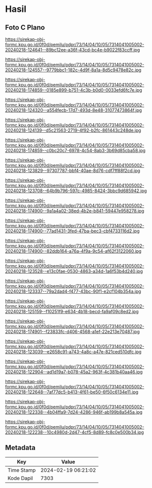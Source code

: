 # Hasil

## Foto C Plano

https://sirekap-obj-formc.kpu.go.id/0f0d/pemilu/pdpr/73/14/04/10/05/7314041005002-20240218-124641--89bc12ee-a36f-43cd-bc4e-b9022f83ccff.jpg

https://sirekap-obj-formc.kpu.go.id/0f0d/pemilu/pdpr/73/14/04/10/05/7314041005002-20240218-124557--9779bbc1-182c-4d9f-8a1a-8d5c9478e82c.jpg

https://sirekap-obj-formc.kpu.go.id/0f0d/pemilu/pdpr/73/14/04/10/05/7314041005002-20240218-174859--0185e899-b751-4c3b-b0d0-0033efd6fc7e.jpg

https://sirekap-obj-formc.kpu.go.id/0f0d/pemilu/pdpr/73/14/04/10/05/7314041005002-20240218-124320--a554fecb-17d7-493d-8e48-31077473864f.jpg

https://sirekap-obj-formc.kpu.go.id/0f0d/pemilu/pdpr/73/14/04/10/05/7314041005002-20240218-124139--d5c21563-2719-4f92-b2fc-861443c248de.jpg

https://sirekap-obj-formc.kpu.go.id/0f0d/pemilu/pdpr/73/14/04/10/05/7314041005002-20240218-174859--c0bc20c7-6978-4c54-8ab3-3b69d85cba58.jpg

https://sirekap-obj-formc.kpu.go.id/0f0d/pemilu/pdpr/73/14/04/10/05/7314041005002-20240218-123829--97307787-bbf4-40ae-8d76-cdf7ff88f2cd.jpg

https://sirekap-obj-formc.kpu.go.id/0f0d/pemilu/pdpr/73/14/04/10/05/7314041005002-20240218-123708--64b9b796-597c-4985-8424-3bbc9d685942.jpg

https://sirekap-obj-formc.kpu.go.id/0f0d/pemilu/pdpr/73/14/04/10/05/7314041005002-20240218-174900--9a1a4a02-38ed-4b2e-b841-59447e958278.jpg

https://sirekap-obj-formc.kpu.go.id/0f0d/pemilu/pdpr/73/14/04/10/05/7314041005002-20240218-174900--77ad1431-3fed-47ba-bec3-cbf4733116d2.jpg

https://sirekap-obj-formc.kpu.go.id/0f0d/pemilu/pdpr/73/14/04/10/05/7314041005002-20240218-174900--82ddb164-a76a-4f9a-9c54-af62f3122060.jpg

https://sirekap-obj-formc.kpu.go.id/0f0d/pemilu/pdpr/73/14/04/10/05/7314041005002-20240218-123528--e13c0fae-0530-4863-a34d-1a6f53b4d240.jpg

https://sirekap-obj-formc.kpu.go.id/0f0d/pemilu/pdpr/73/14/04/10/05/7314041005002-20240218-123337--79a2dad4-f477-43bc-90f1-e2cf104b354a.jpg

https://sirekap-obj-formc.kpu.go.id/0f0d/pemilu/pdpr/73/14/04/10/05/7314041005002-20240218-125159--f10251f9-e634-4b18-becd-fa9af09c8ed2.jpg

https://sirekap-obj-formc.kpu.go.id/0f0d/pemilu/pdpr/73/14/04/10/05/7314041005002-20240218-174901--f23833fc-d406-4568-a1ef-22e213e70487.jpg

https://sirekap-obj-formc.kpu.go.id/0f0d/pemilu/pdpr/73/14/04/10/05/7314041005002-20240218-123039--e2658c91-a743-4a8c-a47e-821ced510dfc.jpg

https://sirekap-obj-formc.kpu.go.id/0f0d/pemilu/pdpr/73/14/04/10/05/7314041005002-20240218-122904--ad1d19a7-b078-45a2-963f-4c381b40aa46.jpg

https://sirekap-obj-formc.kpu.go.id/0f0d/pemilu/pdpr/73/14/04/10/05/7314041005002-20240218-122648--7af77dc5-b413-4f61-be50-6f50c6134e11.jpg

https://sirekap-obj-formc.kpu.go.id/0f0d/pemilu/pdpr/73/14/04/10/05/7314041005002-20240218-122338--4b04ffa9-7d24-4286-946f-ab199b8a545a.jpg

https://sirekap-obj-formc.kpu.go.id/0f0d/pemilu/pdpr/73/14/04/10/05/7314041005002-20240218-122238--10c4980d-2d47-4cf5-8d89-fc8c0e500b34.jpg


## Metadata

| Key        | Value               |
| ---------- | ------------------- |
| Time Stamp | 2024-02-19 06:21:02 |
| Kode Dapil | 7303                |



